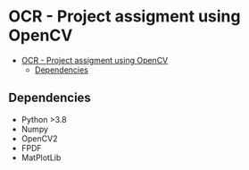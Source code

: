 # OCR - Project assigment using OpenCV  

- [OCR - Project assigment using OpenCV](#ocr---project-assigment-using-opencv)
  - [Dependencies](#dependencies)

## Dependencies 

- Python >3.8
- Numpy
- OpenCV2
- FPDF
- MatPlotLib
